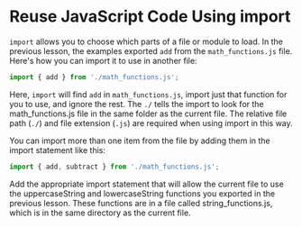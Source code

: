 # Reuse JavaScript Code Using import

```import``` allows you to choose which parts of a file or module to load. In the previous lesson, the examples exported ```add``` from the ```math_functions.js``` file. Here's how you can import it to use in another file:
```javascript
import { add } from './math_functions.js';
```

Here, ```import``` will find ```add``` in ```math_functions.js```, import just that function for you to use, and ignore the rest. The ```./``` tells the import to look for the math_functions.js file in the same folder as the current file. The relative file path (```./```) and file extension (```.js```) are required when using import in this way.

You can import more than one item from the file by adding them in the import statement like this:
```javascript
import { add, subtract } from './math_functions.js';
```

Add the appropriate import statement that will allow the current file to use the uppercaseString and lowercaseString functions you exported in the previous lesson. These functions are in a file called string_functions.js, which is in the same directory as the current file.
